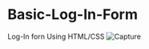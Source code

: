 # Basic-Log-In-Form
Log-In forn Using HTML/CSS
![Capture](https://user-images.githubusercontent.com/106744622/185269224-107bea47-0b47-479f-8530-a36c96c41cfb.PNG)


